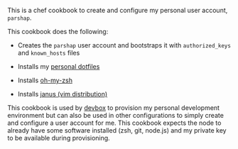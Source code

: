 This is a chef cookbook to create and configure my personal user
account, `parshap`.

This cookbook does the following:

 * Creates the `parshap` user account and bootstraps it with
   `authorized_keys` and `known_hosts` files

 * Installs my [personal dotfiles](https://github.com/parshap/dotfiles)

 * Installs [oh-my-zsh](https://github.com/robbyrussell/oh-my-zsh)

 * Installs [janus (vim distribution)](https://github.com/carlhuda/janus)

This cookbook is used by [devbox](https://github.com/parshap/devbox) to
provision my personal development environment but can also be used in
other configurations to simply create and configure a user account for
me. This cookbook expects the node to already have some software
installed (zsh, git, node.js) and my private key to be available during
provisioning.
